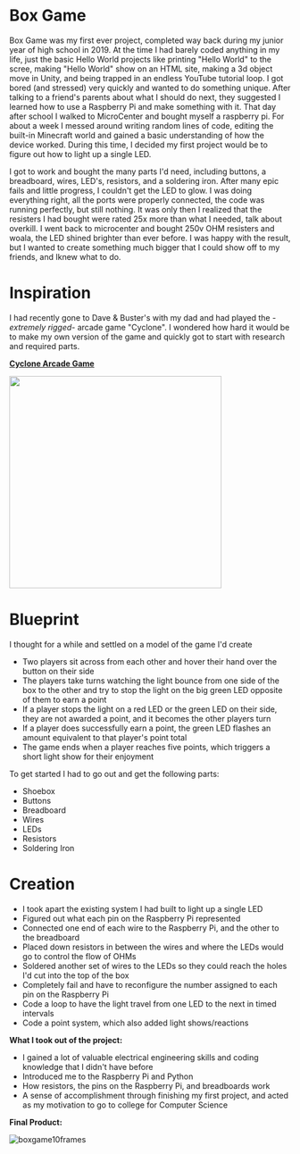 # Box Game
Box Game was my first ever project, completed way back during my junior year of high school in 2019. At the time I had barely coded anything in my life, just the basic Hello World projects like printing "Hello World" to the scree, making "Hello World" show on an HTML site, making a 3d object move in Unity, and being trapped in an endless YouTube tutorial loop. I got bored (and stressed) very quickly and wanted to do something unique. After talking to a friend's parents about what I should do next, they suggested I learned how to use a Raspberry Pi and make something with it. That day after school I walked to MicroCenter and bought myself a raspberry pi. For about a week I messed around writing random lines of code, editing the built-in Minecraft world and gained a basic understanding of how the device worked. During this time, I decided my first project would be to figure out how to light up a single LED. 

I got to work and bought the many parts I'd need, including buttons, a breadboard, wires, LED's, resistors, and a soldering iron. After many epic fails and little progress, I couldn't get the LED to glow. I was doing everything right, all the ports were properly connected, the code was running perfectly, but still nothing. It was only then I realized that the resisters I had bought were rated 25x more than what I needed, talk about overkill. I went back to microcenter and bought 250v OHM resisters and woala, the LED shined brighter than ever before. I was happy with the result, but I wanted to create something much bigger that I could show off to my friends, and Iknew what to do.

# Inspiration
I had recently gone to Dave & Buster's with my dad and had played the -*extremely rigged*- arcade game "Cyclone". I wondered how hard it would be to make my own version of the game and quickly got to start with research and required parts.

**[Cyclone Arcade Game](https://www.betson.com/amusement-products/cyclone/)**

<img src="https://user-images.githubusercontent.com/75161978/150029734-cc76dd88-059a-4117-aa4b-8dcea232e890.gif" width="380">

# Blueprint
I thought for a while and settled on a model of the game I'd create
- Two players sit across from each other and hover their hand over the button on their side
- The players take turns watching the light bounce from one side of the box to the other and try to stop the light on the big green LED opposite of them to earn a point
- If a player stops the light on a red LED or the green LED on their side, they are not awarded a point, and it becomes the other players turn
- If a player does successfully earn a point, the green LED flashes an amount equivalent to that player's point total
- The game ends when a player reaches five points, which triggers a short light show for their enjoyment

To get started I had to go out and get the following parts:
- Shoebox
- Buttons
- Breadboard
- Wires
- LEDs
- Resistors
- Soldering Iron


# Creation
- I took apart the existing system I had built to light up a single LED
- Figured out what each pin on the Raspberry Pi represented
- Connected one end of each wire to the Raspberry Pi, and the other to the breadboard
- Placed down resistors in between the wires and where the LEDs would go to control the flow of OHMs
- Soldered another set of wires to the LEDs so they could reach the holes I'd cut into the top of the box
- Completely fail and have to reconfigure the number assigned to each pin on the Raspberry Pi
- Code a loop to have the light travel from one LED to the next in timed intervals
- Code a point system, which also added light shows/reactions

**What I took out of the project:**
- I gained a lot of valuable electrical engineering skills and coding knowledge that I didn't have before
- Introduced me to the Raspberry Pi and Python
- How resistors, the pins on the Raspberry Pi, and breadboards work
- A sense of accomplishment through finishing my first project, and acted as my motivation to go to college for Computer Science

**Final Product:**

![boxgame10frames](https://user-images.githubusercontent.com/75161978/150026568-e0e3128b-62fe-46e0-8622-36bca743b56f.gif)

